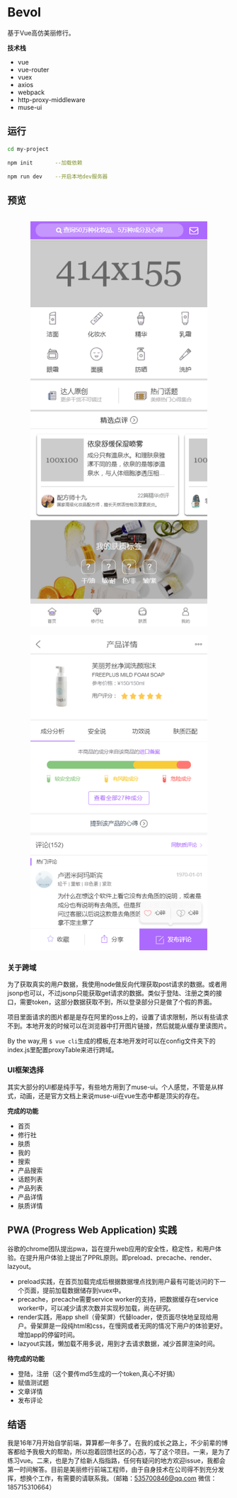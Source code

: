 # Bevol

基于Vue高仿美丽修行。

__技术栈__

* vue
* vue-router
* vuex
* axios
* webpack
* http-proxy-middleware
* muse-ui

## 运行

```bash
cd my-project
```
```bash
npm init       --加载依赖
```
```bash
npm run dev    --开启本地dev服务器
```
## 预览

<p align="center">
  <br>
  <img width="400" src="./preview_home.png" alt="home">
  <br>
  <br>
  <img width="400" src="./preview_product.png" alt="practice">
  <br>
</p>

### 关于跨域

为了获取真实的用户数据，我使用node做反向代理获取post请求的数据。或者用jsonp也可以，不过jsonp只能获取get请求的数据。类似于登陆、注册之类的接口，需要token，这部分数据获取不到，所以登录部分只是做了个假的界面。

项目里面请求的图片都是是存在阿里的oss上的，设置了请求限制，所以有些请求不到。本地开发的时候可以在浏览器中打开图片链接，然后就能从缓存里读图片。

By the way,用 ```$ vue cli```生成的模板,在本地开发时可以在config文件夹下的index.js里配置proxyTable来进行跨域。

### UI框架选择

其实大部分的UI都是纯手写，有些地方用到了muse-ui。个人感觉，不管是从样式，动画，还是官方文档上来说muse-ui在vue生态中都是顶尖的存在。

__完成的功能__

* 首页
* 修行社
* 肤质
* 我的
* 搜索
* 产品搜索
* 话题列表
* 产品列表
* 产品详情
* 肤质详情

## PWA (Progress Web Application) 实践
谷歌的chrome团队提出pwa，旨在提升web应用的安全性，稳定性，和用户体验。在提升用户体验上提出了PPRL原则。即preload、precache、render、lazyout。

* preload实践，在首页加载完成后根据数据埋点找到用户最有可能访问的下一个页面，提前加载数据储存到vuex中。
* precache，precache需要service worker的支持，把数据缓存在service worker中，可以减少请求次数并实现秒加载，尚在研究。
* render实践，用app shell（骨架屏）代替loader，使页面尽快地呈现给用户。骨架屏是一段纯html和css，在慢网或者无网的情况下用户的体验更好。增加app的停留时间。
* lazyout实践，懒加载不用多说，用到才去请求数据，减少首屏渲染时间。

__待完成的功能__

* 登陆，注册（这个要传md5生成的一个token,真心不好搞）
* 赋值测试题
* 文章详情
* 发布评论

## 结语

我是16年7月开始自学前端，算算都一年多了。在我的成长之路上，不少前辈的博客都给予我极大的帮助，所以抱着回馈社区的心态，写了这个项目。一来，是为了练习vue。二来，也是为了给新人指指路，任何有疑问的地方欢迎issue，我都会第一时间解答。目前是美丽修行前端工程师，由于自身技术在公司得不到充分发挥，想换个工作，有需要的请联系我。（邮箱：535700846@qq.com  微信：185715310664）


